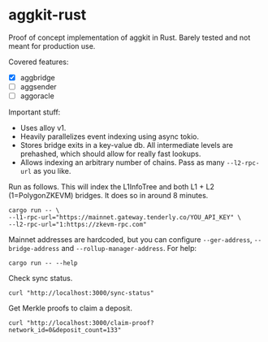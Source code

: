 # aggkit-rust

Proof of concept implementation of aggkit in Rust. Barely tested and not meant for production use.

Covered features:
- [x] aggbridge
- [ ] aggsender
- [ ] aggoracle

Important stuff:
* Uses alloy v1.
* Heavily parallelizes event indexing using async tokio.
* Stores bridge exits in a key-value db. All intermediate levels are prehashed, which should allow for really fast lookups.
* Allows indexing an arbitrary number of chains. Pass as many `--l2-rpc-url` as you like.


Run as follows. This will index the L1InfoTree and both L1 + L2 (1=PolygonZKEVM) bridges. It does so in around 8 minutes.
```
cargo run -- \
--l1-rpc-url="https://mainnet.gateway.tenderly.co/YOU_API_KEY" \
--l2-rpc-url="1:https://zkevm-rpc.com"
```

Mainnet addresses are hardcoded, but you can configure `--ger-address`, `--bridge-address` and `--rollup-manager-address`. For help:
```
cargo run -- --help
```

Check sync status.
```
curl "http://localhost:3000/sync-status"
```


Get Merkle proofs to claim a deposit.
```
curl "http://localhost:3000/claim-proof?network_id=0&deposit_count=133"
```